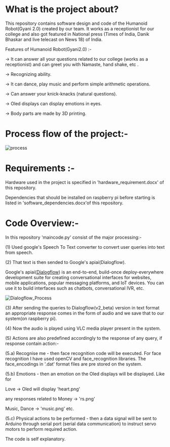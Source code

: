 # What is the project about?
This repository contains software design and code of the Humanoid Robot(Gyani 2.0) created by our team. It works as a receptionist for our college and also got featured in National press (Times of India, Danik Bhaskar and live telecast on News 18) of India.

Features of Humanoid Robot(Gyani2.0) :-

-> It can answer all your questions related to our college (works as a receptionist) and can greet you with Namaste, hand shake, etc .

-> Recognizing ability.

-> It can dance, play music and perform simple arithmetic operations.

-> Can answer your knick-knacks (natural questions).

-> Oled displays can display emotions in eyes. 

-> Body parts are made by 3D printing.
# Process flow of the project:-
![process](https://user-images.githubusercontent.com/39646018/58369617-817f6d80-7f1a-11e9-9427-c5bdfd5c733e.png)

# Requirements :-
Hardware used in the project is specified in 'hardware_requirement.docx' of this repository.

Dependencies that should be installed on raspberry pi before starting is listed in 'software_dependencies.docx'of this repository.

# Code Overview:-
In this repository 'maincode.py' consist of the major processing:-

(1) Used google's Speech To Text converter to convert user queries into text from speech.

(2) That text is then sended to Google's apiai(Dialogflow).

Google's apiai([Dialogflow](https://dialogflow.com/)) is an end-to-end, build-once deploy-everywhere development suite for creating conversational interfaces for websites, mobile applications, popular messaging platforms, and IoT devices. You can use it to build interfaces such as chatbots, conversational IVR, etc.

![Dialogflow_Process](https://user-images.githubusercontent.com/39646018/58425639-e6bc9580-80b7-11e9-8924-ba7881194739.png)

(3) After sending the queries to Dialogflow(v2_beta) version in text format an appropriate response comes in the form of audio and we save that to our system(on raspberry pi).

(4) Now the audio is played using VLC media player present in the system.

(5) Actions are also predefined accordingly to the response of any query, if response contain action:-

(5.a) Recognise me - then face recognition code will be executed. For face recognition I have used openCV and face_recognition libraries. The face_encodings in '.dat' format files are pre stored on the system.

(5.b) Emotions - then an emotion on the Oled displays will be displayed. Like for 

Love -> Oled will display 'heart.png'

any responses related to Money -> 'rs.png'

Music, Dance -> 'music.png' etc.

(5.c) Physical actions to be performed - then a data signal will be sent to Arduino through serial port (serial data communication) to instruct servo motors to perform required action.

The code is self explanatory.
   





















